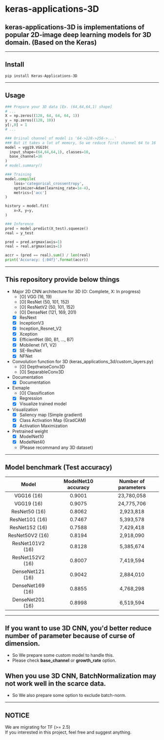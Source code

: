 # keras-applications-3D

## keras-applications-3D is implementations of popular 2D-image deep learning models for 3D domain. (Based on the Keras)  

---
## Install
```
pip install Keras-Applications-3D
```
---
## Usage
``` python
### Prepare your 3D data [Ex. (64,64,64,1) shape]
# ...
X = np.zeros((128, 64, 64, 64, 1))
y = np.zeros((128, 10))
y[:,0] = 1
# ...

### Oriinal channel of model is '64->128->256->...'
### But it takes a lot of memory, So we reduce first channel 64 to 16
model = vgg19.VGG19(
  input_shape=(64,64,64,1), classes=10,
  base_channel=16
)
# model.summary()

### Training
model.compile(
    loss='categorical_crossentropy', 
    optimizer=Adam(learning_rate=1e-4),
    metrics=['acc']
)

history = model.fit(
    x=X, y=y, 
)

### Inference
pred = model.predict(X_test).squeeze()
real = y_test

pred = pred.argmax(axis=1)
real = real.argmax(axis=1)

accr = (pred == real).sum() / len(real)
print('Accuracy: {:04f}'.format(accr))

```

---

## This repository provide below things 
- Major 2D CNN architecture for 3D (O: Complete, X: In progress)
  - [O] VGG (16, 19)
  - [O] ResNet (50, 101, 152)
  - [O] ResNetV2 (50, 101, 152)
  - [O] DenseNet (121, 169, 201)
  - [X] ResNext 
  - [X] InceptionV3
  - [X] Inception_Resnet_V2
  - [X] Xception
  - [X] EfficientNet (B0, B1, ..., B7)
  - [X] Mobilenet (V1, V2)
  - [X] SE-ResNet
  - [X] NFNet
- Convolution function for 3D (keras_applications_3d/custom_layers.py)
  - [O] DepthwiseConv3D
  - [O] SeparableConv3D
- Documentation
  - [X] Documentation
- Exmaple
  - [O] Classification
  - [X] Regression
  - [X] Visualize trained model
- Visualization
  - [X] Saliency map (Simple gradient)
  - [X] Class Activation Map (GradCAM)
  - [X] Activation Maximization
- Pretrained weight
  - [X] ModelNet10
  - [X] ModelNet40
  - (Please recommand any 3D dataset)
  
---

## Model benchmark (Test accuracy)
|Model|ModelNet10 accuracy|Number of parameters|
|:---:|:---:|:---:|
|VGG16 (16)|0.9001|23,780,058|
|VGG19 (16)|0.9075|24,775,706|
|ResNet50 (16)|0.8062|2,923,818|
|ResNet101 (16)|0.7467|5,393,578|
|ResNet152 (16)|0.7588|7,429,418|
|ResNet50V2 (16)|0.8194|2,918,090|
|ResNet101V2 (16)|0.8128|5,385,674|
|ResNet152V2 (16)|0.8007|7,419,594|
|DenseNet121 (16)|0.9042|2,884,010|
|DenseNet169 (16)|0.8855|4,768,298|
|DenseNet201 (16)|0.8998|6,519,594|

---

## If you want to use 3D CNN, you'd better reduce number of parameter because of curse of dimension.
- So We prepare some custom model to handle this.  
- Please check **base_channel** or **growth_rate** option.  
  
## When you use 3D CNN, BatchNormalization may not work well in the scarce data.
- So We also prepare some option to exclude batch-norm.  
---
## NOTICE
We are migrating for TF (>= 2.5)  
If you interested in this project, feel free and suggest anything.  
